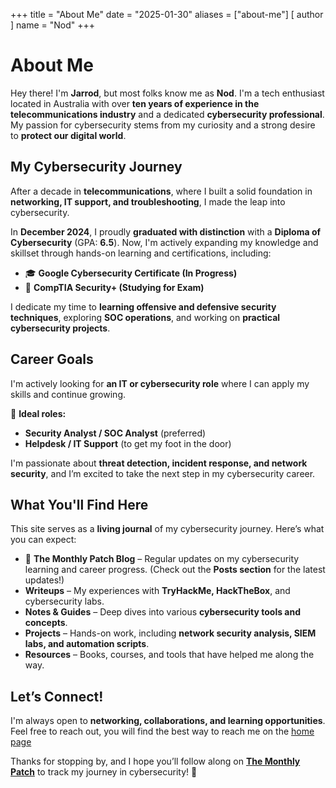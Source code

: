 +++
title = "About Me"
date = "2025-01-30"
aliases = ["about-me"]
[ author ]
  name = "Nod"
+++

# **About Me**

Hey there! I'm **Jarrod**, but most folks know me as **Nod**. I'm a tech enthusiast located in Australia with over **ten years of experience in the telecommunications industry** and a dedicated **cybersecurity professional**. My passion for cybersecurity stems from my curiosity and a strong desire to **protect our digital world**.  

## **My Cybersecurity Journey**  

After a decade in **telecommunications**, where I built a solid foundation in **networking, IT support, and troubleshooting**, I made the leap into cybersecurity.  

In **December 2024**, I proudly **graduated with distinction** with a **Diploma of Cybersecurity** (GPA: **6.5**). Now, I'm actively expanding my knowledge and skillset through hands-on learning and certifications, including:  

- 🎓 **Google Cybersecurity Certificate (In Progress)**  
- 🔐 **CompTIA Security+ (Studying for Exam)**  

I dedicate my time to **learning offensive and defensive security techniques**, exploring **SOC operations**, and working on **practical cybersecurity projects**.  

## **Career Goals**  

I'm actively looking for **an IT or cybersecurity role** where I can apply my skills and continue growing.  

💼 **Ideal roles:**  
- **Security Analyst / SOC Analyst** (preferred)  
- **Helpdesk / IT Support** (to get my foot in the door)  

I'm passionate about **threat detection, incident response, and network security**, and I’m excited to take the next step in my cybersecurity career.  

## **What You'll Find Here**  

This site serves as a **living journal** of my cybersecurity journey. Here’s what you can expect:  

- 📝 **The Monthly Patch Blog** – Regular updates on my cybersecurity learning and career progress. (Check out the **Posts section** for the latest updates!)  
- **Writeups** – My experiences with **TryHackMe, HackTheBox**, and cybersecurity labs.  
- **Notes & Guides** – Deep dives into various **cybersecurity tools and concepts**.  
- **Projects** – Hands-on work, including **network security analysis, SIEM labs, and automation scripts**.  
- **Resources** – Books, courses, and tools that have helped me along the way.  

## **Let’s Connect!**  

I'm always open to **networking, collaborations, and learning opportunities**. Feel free to reach out, you will find the best way to reach me on the [home page](https://nodonline.xyz/)  

Thanks for stopping by, and I hope you’ll follow along on [**The Monthly Patch**](https://nodonline.xyz/tags/the-monthly-patch/) to track my journey in cybersecurity! 🚀 